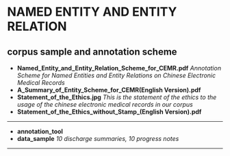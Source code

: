 # NAMED ENTITY AND ENTITY RELATION

## corpus sample and annotation scheme ##

- **Named\_Entity\_and\_Entity\_Relation\_Scheme\_for\_CEMR.pdf** *Annotation Scheme for Named Entities and Entity Relations on Chinese Electronic Medical Records*
- **A\_Summary\_of\_Entity\_Scheme\_for\_CEMR(English Version).pdf**
- **Statement\_of\_the\_Ethics.jpg** *This is the statement of the ethics to the usage of the chinese electronic medical records in our corpus*
- **Statement\_of\_the\_Ethics\_without\_Stamp\_(English Version).pdf**

---

- **annotation_tool**
- **data_sample** *10 discharge summaries, 10 progress notes*

---

